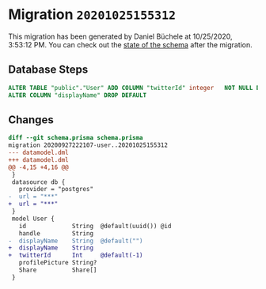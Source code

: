 # Migration `20201025155312`

This migration has been generated by Daniel Büchele at 10/25/2020, 3:53:12 PM.
You can check out the [state of the schema](./schema.prisma) after the migration.

## Database Steps

```sql
ALTER TABLE "public"."User" ADD COLUMN "twitterId" integer   NOT NULL DEFAULT -1,
ALTER COLUMN "displayName" DROP DEFAULT
```

## Changes

```diff
diff --git schema.prisma schema.prisma
migration 20200927222107-user..20201025155312
--- datamodel.dml
+++ datamodel.dml
@@ -4,15 +4,16 @@
 }
 datasource db {
   provider = "postgres"
-  url = "***"
+  url = "***"
 }
 model User {
   id             String  @default(uuid()) @id
   handle         String
-  displayName    String  @default("")
+  displayName    String
+  twitterId      Int     @default(-1)
   profilePicture String?
   Share          Share[]
 }
```


